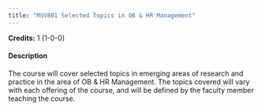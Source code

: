 ```yaml
---
title: "MSV801 Selected Topics in OB & HR Management"
---
```

**Credits:** 1 (1-0-0)

#### Description
The course will cover selected topics in emerging areas of research and practice in the area of OB & HR Management. The topics covered will vary with each offering of the course, and will be defined by the faculty member teaching the course.